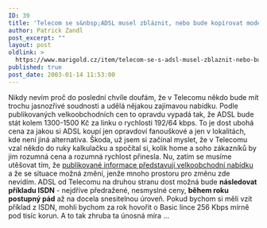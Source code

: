 ```yaml
---
ID: 39
title: 'Telecom se s&nbsp;ADSL musel zbláznit, nebo bude kopírovat model ISDN&#8230;'
author: Patrick Zandl
post_excerpt: ""
layout: post
oldlink: >
  https://www.marigold.cz/item/telecom-se-s-adsl-musel-zblaznit-nebo-bude-kopirovat-model-isdn
published: true
post_date: 2003-01-14 11:53:00
---
```

<p>
Nikdy nevím proč do poslední chvíle doufám, že v Telecomu někdo bude mít trochu jasnozřivé soudnosti a udělá nějakou zajímavou nabídku. Podle publikovaných velkoobchodních cen to opravdu vypadá tak, že ADSL bude stát kolem 1300-1500 Kč za linku o rychlosti 192/64 kbps. To je dost ubohá cena za jakou si ADSL koupí jen opravdoví fanouškové a jen v lokalitách, kde není jiná alternativa. Škoda, už jsem si začínal myslet, že v Telecomu vzal někdo do ruky kalkulačku a spočítal si, kolik home a soho zákazníků by jim rozumná cena a rozumná rychlost přinesla. Nu, zatím se musíme utěšovat tím, že <A href="http://www.mobil.cz/fixni_spojeni/cenyvoadsl030114.html" target=_blank>publikované informace představují velkoobchodní nabídku </A>a že se situace možná změní, jenže mnoho prostoru pro změnu zde nevidím. ADSL od Telecomu na druhou stranu dost možná bude <STRONG>následovat příkladu ISDN</STRONG> - nejdříve předražené, nesmyslné ceny, <STRONG>během roku postupný pád</STRONG> až na docela snesitelnou úroveň. Pokud bychom si měli vzít příklad z ISDN, mohli bychom za rok hovořit o Basic lince 256 Kbps mírně pod tisíc korun. A to tak zhruba ta únosná míra ...</p>

<p>
&#160;</p>
